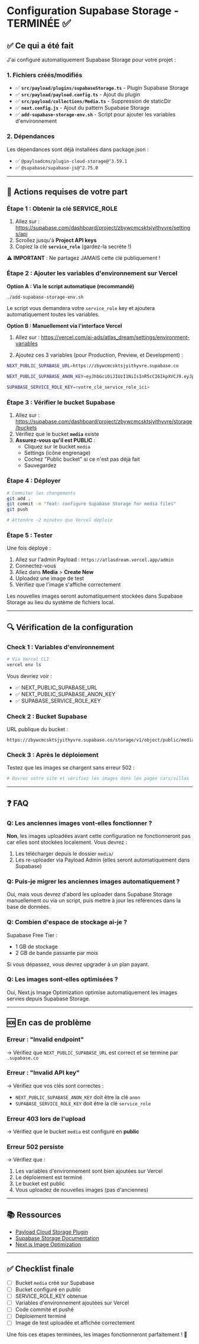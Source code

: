 # Configuration Supabase Storage - TERMINÉE ✅

## ✅ Ce qui a été fait

J'ai configuré automatiquement Supabase Storage pour votre projet :

### 1. Fichiers créés/modifiés

- ✅ **`src/payload/plugins/supabaseStorage.ts`** - Plugin Supabase Storage
- ✅ **`src/payload/payload.config.ts`** - Ajout du plugin
- ✅ **`src/payload/collections/Media.ts`** - Suppression de staticDir
- ✅ **`next.config.js`** - Ajout du pattern Supabase Storage
- ✅ **`add-supabase-storage-env.sh`** - Script pour ajouter les variables d'environnement

### 2. Dépendances

Les dépendances sont déjà installées dans package.json :
- ✅ `@payloadcms/plugin-cloud-storage@^3.59.1`
- ✅ `@supabase/supabase-js@^2.75.0`

---

## 🔧 Actions requises de votre part

### Étape 1 : Obtenir la clé SERVICE_ROLE

1. Allez sur : https://supabase.com/dashboard/project/zbywcmcsktsjyithyvre/settings/api
2. Scrollez jusqu'à **Project API keys**
3. Copiez la clé **`service_role`** (gardez-la secrète !)

⚠️ **IMPORTANT** : Ne partagez JAMAIS cette clé publiquement !

### Étape 2 : Ajouter les variables d'environnement sur Vercel

**Option A : Via le script automatique (recommandé)**

```bash
./add-supabase-storage-env.sh
```

Le script vous demandera votre `service_role` key et ajoutera automatiquement toutes les variables.

**Option B : Manuellement via l'interface Vercel**

1. Allez sur : https://vercel.com/ai-ads/atlas_dream/settings/environment-variables

2. Ajoutez ces 3 variables (pour Production, Preview, et Development) :

```bash
NEXT_PUBLIC_SUPABASE_URL=https://zbywcmcsktsjyithyvre.supabase.co

NEXT_PUBLIC_SUPABASE_ANON_KEY=eyJhbGciOiJIUzI1NiIsInR5cCI6IkpXVCJ9.eyJpc3MiOiJzdXBhYmFzZSIsInJlZiI6InpieXdjbWNza3RzanlpdGh5dnJlIiwicm9sZSI6ImFub24iLCJpYXQiOjE3NjAxMzE2MDksImV4cCI6MjA3NTcwNzYwOX0.gFKRzcTvwRbxsYqAtiZ5cqoi37KM4YLv5RnSxLENpoQ

SUPABASE_SERVICE_ROLE_KEY=<votre_clé_service_role_ici>
```

### Étape 3 : Vérifier le bucket Supabase

1. Allez sur : https://supabase.com/dashboard/project/zbywcmcsktsjyithyvre/storage/buckets
2. Vérifiez que le bucket **`media`** existe
3. **Assurez-vous qu'il est PUBLIC** :
   - Cliquez sur le bucket `media`
   - Settings (icône engrenage)
   - Cochez "Public bucket" si ce n'est pas déjà fait
   - Sauvegardez

### Étape 4 : Déployer

```bash
# Commiter les changements
git add .
git commit -m "feat: configure Supabase Storage for media files"
git push

# Attendre ~2 minutes que Vercel déploie
```

### Étape 5 : Tester

Une fois déployé :

1. Allez sur l'admin Payload : `https://atlasdream.vercel.app/admin`
2. Connectez-vous
3. Allez dans **Media** > **Create New**
4. Uploadez une image de test
5. Vérifiez que l'image s'affiche correctement

Les nouvelles images seront automatiquement stockées dans Supabase Storage au lieu du système de fichiers local.

---

## 🔍 Vérification de la configuration

### Check 1 : Variables d'environnement

```bash
# Via Vercel CLI
vercel env ls
```

Vous devriez voir :
- ✅ NEXT_PUBLIC_SUPABASE_URL
- ✅ NEXT_PUBLIC_SUPABASE_ANON_KEY  
- ✅ SUPABASE_SERVICE_ROLE_KEY

### Check 2 : Bucket Supabase

URL publique du bucket : 
```
https://zbywcmcsktsjyithyvre.supabase.co/storage/v1/object/public/media/
```

### Check 3 : Après le déploiement

Testez que les images se chargent sans erreur 502 :
```bash
# Ouvrez votre site et vérifiez les images dans les pages cars/villas
```

---

## ❓ FAQ

### Q: Les anciennes images vont-elles fonctionner ?

**Non**, les images uploadées avant cette configuration ne fonctionneront pas car elles sont stockées localement. Vous devrez :
1. Les télécharger depuis le dossier `media/`
2. Les re-uploader via Payload Admin (elles seront automatiquement dans Supabase)

### Q: Puis-je migrer les anciennes images automatiquement ?

Oui, mais vous devrez d'abord les uploader dans Supabase Storage manuellement ou via un script, puis mettre à jour les références dans la base de données.

### Q: Combien d'espace de stockage ai-je ?

Supabase Free Tier :
- 1 GB de stockage
- 2 GB de bande passante par mois

Si vous dépassez, vous devrez upgrader à un plan payant.

### Q: Les images sont-elles optimisées ?

Oui, Next.js Image Optimization optimise automatiquement les images servies depuis Supabase Storage.

---

## 🆘 En cas de problème

### Erreur : "Invalid endpoint"

→ Vérifiez que `NEXT_PUBLIC_SUPABASE_URL` est correct et se termine par `.supabase.co`

### Erreur : "Invalid API key"

→ Vérifiez que vos clés sont correctes :
- `NEXT_PUBLIC_SUPABASE_ANON_KEY` doit être la clé `anon`
- `SUPABASE_SERVICE_ROLE_KEY` doit être la clé `service_role`

### Erreur 403 lors de l'upload

→ Vérifiez que le bucket `media` est configuré en **public**

### Erreur 502 persiste

→ Vérifiez que :
1. Les variables d'environnement sont bien ajoutées sur Vercel
2. Le déploiement est terminé
3. Le bucket est public
4. Vous uploadez de nouvelles images (pas d'anciennes)

---

## 📚 Ressources

- [Payload Cloud Storage Plugin](https://payloadcms.com/docs/plugins/cloud-storage)
- [Supabase Storage Documentation](https://supabase.com/docs/guides/storage)
- [Next.js Image Optimization](https://nextjs.org/docs/app/building-your-application/optimizing/images)

---

## ✅ Checklist finale

- [ ] Bucket `media` créé sur Supabase
- [ ] Bucket configuré en public
- [ ] SERVICE_ROLE_KEY obtenue
- [ ] Variables d'environnement ajoutées sur Vercel
- [ ] Code commité et pushé
- [ ] Déploiement terminé
- [ ] Image de test uploadée et affichée correctement

Une fois ces étapes terminées, les images fonctionneront parfaitement ! 🎉

